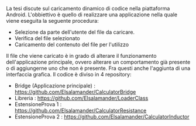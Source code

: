 La tesi discute sul caricamento dinamico di codice nella piattaforma Android.
L'obbiettivo è quello di realizzare una applicazione nella quale viene eseguita la seguente procedura:
- Selezione da parte dell'utente del file da caricare.
- Verifica del file selezionato
- Caricamento del contenuto del file per l'utilizzo

Il file che viene caricato è in grado di alterare il funzionamento dell'applicazione principale, ovvero alterare un comportamento già presente o di aggiungerne uno che non è presente.
Fra questi anche l'aggiunta di una interfaccia grafica.
Il codice è diviso in 4 repository:
- Bridge (Applicazione principale) : https://github.com/Elsalamander/CalculatorBridge
- Libreria : https://github.com/Elsalamander/LoaderClass
- EstensioneProva 1 : https://github.com/Elsalamander/CalculatorResistance
- EstensioneProva 2 : https://github.com/Elsalamander/CalculatorInductor
